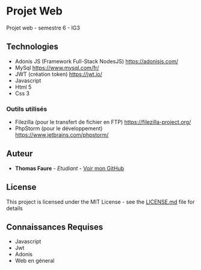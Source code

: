 # Projet Web

Projet web - semestre 6 - IG3

## Technologies

- Adonis JS (Framework Full-Stack NodesJS) https://adonisjs.com/
- MySql https://www.mysql.com/fr/
- JWT (création token) https://jwt.io/
- Javascript
- Html 5
- Css 3
### Outils utilisés

- Filezilla (pour le transfert de fichier en FTP) https://filezilla-project.org/
- PhpStorm (pour le développement) https://www.jetbrains.com/phpstorm/

## Auteur

* **Thomas Faure** - *Etudiant* - [Voir mon GitHub](https://github.com/Thomas-Faure)

## License

This project is licensed under the MIT License - see the [LICENSE.md](LICENSE.md) file for details

## Connaissances Requises

* Javascript
* Jwt
* Adonis
* Web en géneral
